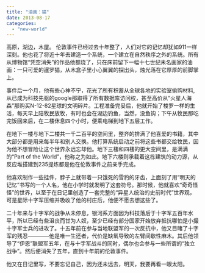 ```yaml
---
title: "油画：猫"
date: 2013-08-17
categories: 
  - "new-world"
---
```


高原，湖边，木屋。 伦敦事件已经过去十年整了，人们对它的记忆却犹如911一样深刻。他也花了将近十年去建造一个系统，一个建立在自然秩序之外的系统。所有从博物馆“凭空消失”的作品他都烧了，只在床前留下一幅十七世纪未名画家的油画：一只可爱的暹罗猫，从木盒子里小心翼翼的探出头，烛光落在它厚厚的前脚掌上。

事件后一个月，他有些心神不宁，花光了所有积蓄从全球各地的实验室偷购材料,从已成为科技先驱的google那取得了所有数据库访问权，甚至高价从“火星人海森”那购买N-12-82星球的文明碎片。工程准备完妥后，他就开始了梭罗一样的生活，每天早上陪牧民放牧，有时也会在湖边钓鱼，当然，没鱼钩；下午从牧民那吃完饭回来后，在二楼休息四个小时，便乘电梯到地下五层工作。

在地下一楼与地下二楼共一千二百平的空间里，整齐的排满了他喜爱的书籍，其中大部分都是用来每半年和别人交换。他打算系统启动之前将这些书都交给牧民，因为他不想冒险让这个世界永远忘却他。地下三楼和四楼的更大空间里，是满满的“Part of the World”，他称之为如此。地下六楼则承载着这栋建筑的动力源，从反应堆搭建到235提炼都是他在伦敦事件之前亲手完成。

他喜欢制作一些挂件，脖子上就带着一只饿死的雪豹的牙齿，上面刻了用“明天的记忆”书写的一个人名，他在小学时就发明了这套符号。那时候，他就喜欢“奇奇怪怪”的世界，以至于在日记里创造了一套完整的“异星人统治的史前时代”世界观，可是星际十字军压缩并吸收了他的村庄后，他便不愿去想这些了。

二十年来与十字军的战争从未停息，银河系方面因为科技落后于十字军五百年水平，所以已经有些沮丧而甘为人奴，至少已经有部分国家开始放弃抵抗哪怕是小撮十字军士兵的进攻了。十五年前在参与当地联盟军的一次反抗中，他又目睹了十字军的残忍————他是唯一生还者，代价是缺氧导致的左臂间歇性麻木。其后他领导了“伊恩”联盟军五年，在与十字军战斗的同时，偶尔也会参与一些所谓的“独立战争”。然后便消失了五年，直到十年前的伦敦事件。

他又在日记里写，不要忘记自己，因为还未远去，明天，我要再看一眼太阳。
